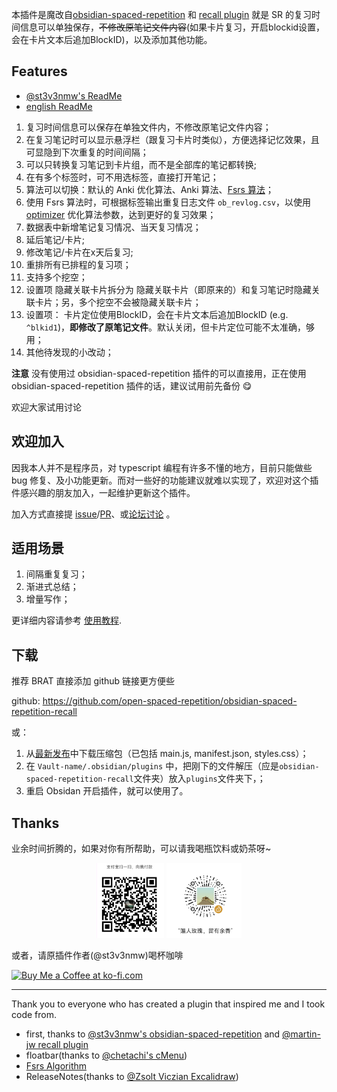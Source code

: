 本插件是魔改自[obsidian-spaced-repetition](https://github.com/st3v3nmw/obsidian-spaced-repetition) 和 [recall plugin](https://github.com/martin-jw/obsidian-recall)
就是 SR 的复习时间信息可以单独保存，~~不修改原笔记文件内容~~(如果卡片复习，开启blockid设置，会在卡片文本后追加BlockID)，以及添加其他功能。

## Features

-   [@st3v3nmw's ReadMe](https://github.com/st3v3nmw/obsidian-spaced-repetition#readme)
-   [english ReadMe](../README.md)

1. 复习时间信息可以保存在单独文件内，不修改原笔记文件内容；
2. 在复习笔记时可以显示悬浮栏（跟复习卡片时类似），方便选择记忆效果，且可显隐到下次重复的时间间隔；
3. 可以只转换复习笔记到卡片组，而不是全部库的笔记都转换;
4. 在有多个标签时，可不用选标签，直接打开笔记；
5. 算法可以切换：默认的 Anki 优化算法、Anki 算法、[Fsrs 算法](https://github.com/open-spaced-repetition/fsrs.js)；
6. 使用 Fsrs 算法时，可根据标签输出重复日志文件 `ob_revlog.csv`，以使用[optimizer](https://github.com/open-spaced-repetition/fsrs-optimizer) 优化算法参数，达到更好的复习效果；
7. 数据表中新增笔记复习情况、当天复习情况；
8. 延后笔记/卡片;
9. 修改笔记/卡片在x天后复习;
10. 重排所有已排程的复习项；
11. 支持多个挖空；
12. 设置项 隐藏关联卡片拆分为 隐藏关联卡片（即原来的）和复习笔记时隐藏关联卡片；另，多个挖空不会被隐藏关联卡片；
13. 设置项： 卡片定位使用BlockID，会在卡片文本后追加BlockID (e.g. `^blkid1`)，**即修改了原笔记文件**。默认关闭，但卡片定位可能不太准确，够用；
14. 其他待发现的小改动；

**注意**
没有使用过 obsidian-spaced-repetition 插件的可以直接用，正在使用 obsidian-spaced-repetition 插件的话，建议试用前先备份 :yum:

欢迎大家试用讨论

## 欢迎加入

因我本人并不是程序员，对 typescript 编程有许多不懂的地方，目前只能做些 bug 修复、及小功能更新。而对一些好的功能建议就难以实现了，欢迎对这个插件感兴趣的朋友加入，一起维护更新这个插件。

加入方式直接提 [issue](https://github.com/open-spaced-repetition/obsidian-spaced-repetition-recall/issues)/[PR](https://github.com/open-spaced-repetition/obsidian-spaced-repetition-recall/pulls)、或[论坛讨论](https://forum-zh.obsidian.md/t/topic/20551) 。

## 适用场景

1. 间隔重复复习；
2. 渐进式总结；
3. 增量写作；

更详细内容请参考 [使用教程](使用教程.md).

## 下载

推荐 BRAT 直接添加 github 链接更方便些

github: https://github.com/open-spaced-repetition/obsidian-spaced-repetition-recall

或：

1. 从[最新发布](https://github.com/open-spaced-repetition/obsidian-spaced-repetition-recall/releases/)中下载压缩包（已包括 main.js, manifest.json, styles.css）；
2. 在 `Vault-name/.obsidian/plugins` 中，把刚下的文件解压（应是`obsidian-spaced-repetition-recall`文件夹）放入`plugins`文件夹下，；
3. 重启 Obsidan 开启插件，就可以使用了。

## Thanks

业余时间折腾的，如果对你有所帮助，可以请我喝瓶饮料或奶茶呀~

<div class="ex-coffee-div" align = "center">
<a ><img src="https://github.com/Newdea/newdea/blob/main/.github/funding/QR_alipay.png?v=3" height=120></a>
<a ><img src="https://github.com/Newdea/newdea/blob/main/.github/funding/QR_wechat.png?v=3" height=120></a>
</div>

或者，请原插件作者(@st3v3nmw)喝杯咖啡

<a href='https://ko-fi.com/M4M44DEN6' target='_blank'><img height='36' style='border:0px;height:36px;' src='https://cdn.ko-fi.com/cdn/kofi3.png?v=2' border='0' alt='Buy Me a Coffee at ko-fi.com' /></a>

---

Thank you to everyone who has created a plugin that inspired me and I took code from.

-   first, thanks to [@st3v3nmw's obsidian-spaced-repetition](https://github.com/st3v3nmw/obsidian-spaced-repetition) and [@martin-jw recall plugin](https://github.com/martin-jw/obsidian-recall)
-   floatbar(thanks to [@chetachi's cMenu](https://github.com/chetachiezikeuzor/cMenu-Plugin))
-   [Fsrs Algorithm](https://github.com/open-spaced-repetition/fsrs.js)
-   ReleaseNotes(thanks to [@Zsolt Viczian Excalidraw](https://zsolt.blog))
